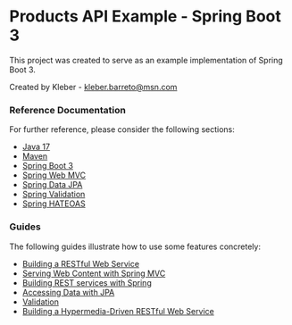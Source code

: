 # Products API Example - Spring Boot 3

This project was created to serve as an example implementation of Spring Boot 3.

Created by Kleber - kleber.barreto@msn.com

### Reference Documentation
For further reference, please consider the following sections:

* [Java 17](https://www.oracle.com/java/technologies/javase/jdk17-archive-downloads.html)
* [Maven](https://maven.apache.org/guides/index.html)
* [Spring Boot 3](https://spring.io/blog/2022/05/24/preparing-for-spring-boot-3-0)
* [Spring Web MVC](https://docs.spring.io/spring-boot/docs/3.1.1/reference/htmlsingle/#web)
* [Spring Data JPA](https://docs.spring.io/spring-boot/docs/3.1.1/reference/htmlsingle/#data.sql.jpa-and-spring-data)
* [Spring Validation](https://docs.spring.io/spring-boot/docs/3.1.1/reference/htmlsingle/#io.validation)
* [Spring HATEOAS](https://docs.spring.io/spring-boot/docs/3.1.1/reference/htmlsingle/#web.spring-hateoas)

### Guides
The following guides illustrate how to use some features concretely:

* [Building a RESTful Web Service](https://spring.io/guides/gs/rest-service/)
* [Serving Web Content with Spring MVC](https://spring.io/guides/gs/serving-web-content/)
* [Building REST services with Spring](https://spring.io/guides/tutorials/rest/)
* [Accessing Data with JPA](https://spring.io/guides/gs/accessing-data-jpa/)
* [Validation](https://spring.io/guides/gs/validating-form-input/)
* [Building a Hypermedia-Driven RESTful Web Service](https://spring.io/guides/gs/rest-hateoas/)

